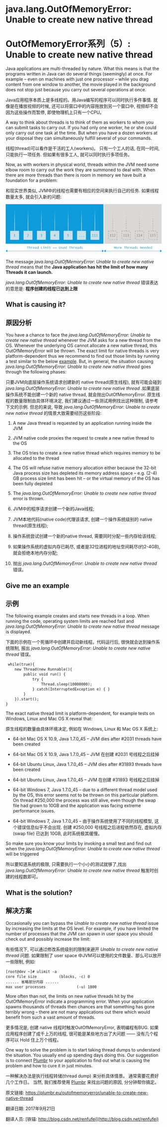 # java.lang.OutOfMemoryError: Unable to create new native thread

# OutOfMemoryError系列（5）: Unable to create new native thread

Java applications are multi-threaded by nature. What this means is that the programs written in Java can do several things (seemingly) at once. For example – even on machines with just one processor – while you drag content from one window to another, the movie played in the background does not stop just because you carry out several operations at once.

Java应用程序本质上是多线程的。用Java编写的程序可以同时执行多件事情. 就像是在播放视频的时候, 还可以将窗口中的内容拖放到另一个窗口中, 视频却不会因为这些操作而暂停, 即使物理机上只有一个CPU。

A way to think about threads is to think of them as workers to whom you can submit tasks to carry out. If you had only one worker, he or she could only carry out one task at the time. But when you have a dozen workers at your disposal they can simultaneously fulfill several of your commands.

线程(thread)可以看作是干活的工人(workers)。 只有一个工人的话, 在同一时间,只能执行一项任务. 但如果有很多工人, 就可以同时执行多项任务。

Now, as with workers in physical world, threads within the JVM need some elbow room to carry out the work they are summoned to deal with. When there are more threads than there is room in memory we have built a foundation for a problem:

和现实世界类似, JVM中的线程也需要有相应的空间来执行自己的任务. 如果线程数量太多, 就会引入新的问题:


![java-lang-outofmemoryerror-unable-to-create-new-native-thread](05_01_unable-to-create-new-native-thread.png)



The message _java.lang.OutOfMemoryError: Unable to create new native thread_ means that the **Java application has hit the limit of how many Threads it can launch.**

_java.lang.OutOfMemoryError: Unable to create new native thread_ 错误表达的意思是: **程序创建的线程已达到上限**

## What is causing it?

## 原因分析

You have a chance to face the _java.lang.OutOfMemoryError: Unable to create new native thread_ whenever the JVM asks for a new thread from the OS. Whenever the underlying OS cannot allocate a new native thread, this OutOfMemoryError will be thrown. The exact limit for native threads is very platform-dependent thus we recommend to find out those limits by running a test similar to the below [example](#example). But, in general, the situation causing _java.lang.OutOfMemoryError: Unable to create new native thread_ goes through the following phases:

只要JVM向底层操作系统请求创建新的 native thread(原生线程), 就有可能会碰到 _java.lang.OutOfMemoryError: Unable to create new native thread_ .如果底层操作系统不能创建一个新的 native thread, 就会抛出OutOfMemoryError. 原生线程的数量限制由具体环境决定, 我们建议通过一些测试用例找出这种限制, 请参考下文的示例. 但总的来说, 导致 _java.lang.OutOfMemoryError: Unable to create new native thread_ 的情景大致需要经历这些阶段:

1.  A new Java thread is requested by an application running inside the JVM

2.  JVM native code proxies the request to create a new native thread to the OS

3.  The OS tries to create a new native thread which requires memory to be allocated to the thread

4.  The OS will refuse native memory allocation either because the 32-bit Java process size has depleted its memory address space – e.g. (2-4) GB process size limit has been hit – or the virtual memory of the OS has been fully depleted

5.  The _java.lang.OutOfMemoryError: Unable to create new native thread_ error is thrown.

6.  JVM中的程序请求创建一个新的Java线程;

7.  JVM本地代码(native code)代理该请求, 创建一个操作系统级别的 native thread(原生线程);

8.  操作系统尝试创建一个新的native thread, 需要同时分配一些内存给该线程;

9.  如果操作系统的虚拟内存已耗尽, 或者是32位进程的地址空间耗尽(约2-4GB), 就会拒绝本地内存分配;

10.  抛出 _java.lang.OutOfMemoryError: Unable to create new native thread_  错误。

## Give me an example

## 示例

The following example creates and starts new threads in a loop. When running the code, operating system limits are reached fast and _java.lang.OutOfMemoryError: Unable to create new native thread_ message is displayed.

下面的示例在一个死循环中创建并启动新线程。代码运行后, 很快就会达到操作系统限制, 报出 _java.lang.OutOfMemoryError: Unable to create new native thread_ 错误。

```
 while(true){
    new Thread(new Runnable(){
        public void run() {
            try {
                Thread.sleep(10000000);
            } catch(InterruptedException e) { }        
        }    
    }).start();
} 

```



The exact native thread limit is platform-dependent, for example tests on Windows, Linux and Mac OS X reveal that:

原生线程的数量由具体环境决定, 例如在 Windows, Linux 和 Mac OS X 系统上:

*   64-bit Mac OS X 10.9, Java 1.7.0_45 – JVM dies after #2031 threads have been created

*   64-bit Mac OS X 10.9, Java 1.7.0_45 – JVM 在创建 #2031 号线程之后挂掉

*   64-bit Ubuntu Linux, Java 1.7.0_45 – JVM dies after #31893 threads have been created

*   64-bit Ubuntu Linux, Java 1.7.0_45 – JVM 在创建 #31893 号线程之后挂掉

*   64-bit Windows 7, Java 1.7.0_45 – due to a different thread model used by the OS, this error seems not to be thrown on this particular platform. On thread #250,000 the process was still alive, even though the swap file had grown to 10GB and the application was facing extreme performance issues.

*   64-bit Windows 7, Java 1.7.0_45 – 由于操作系统使用了不同的线程模型, 这个错误信息似乎不会出现. 创建 #250,000 号线程之后进程依然存在, 虚拟内存(swap file) 已达到 10GB, 此时系统极其缓慢。

So make sure you know your limits by invoking a small test and find out when the _java.lang.OutOfMemoryError: Unable to create new native thread_ will be triggered

所以要知道系统的极限, 只需要执行一个小小的测试就够了,找出 _java.lang.OutOfMemoryError: Unable to create new native thread_ 触发时创建的线程数即可。

## What is the solution?

## 解决方案

Occasionally you can bypass the _Unable to create new native thread_ issue by increasing the limits at the OS level. For example, if you have limited the number of processes that the JVM can spawn in user space you should check out and possibly increase the limit:

有些情况下, 可以通过修改系统级别的限制来避开 _Unable to create new native thread_ 问题. 如果限制了 user space 中JVM可以使用的文件数量、那么可以放开一些限制, 例如:

```
[root@dev ~]# ulimit -a
core file size          (blocks, -c) 0
...... 省略部分内容 ......
max user processes              (-u) 1800

```


More often than not, the limits on new native threads hit by the OutOfMemoryError indicate a programming error. When your application spawns thousands of threads then chances are that something has gone terribly wrong – there are not many applications out there which would benefit from such a vast amount of threads.

更多情况是, 创建 native 线程时触发OutOfMemoryError, 表明编程有BUG. 如果应用程序创建了成千上万的线程, 很可能是某些地方出了大问题 —— 没有几个程序可以 Hold 住上万个线程。

One way to solve the problem is to start taking thread dumps to understand the situation. You usually end up spending days doing this. Our suggestion is to connect [Plumbr](http://plumbr.eu) to your application to find out what is causing the problem and how to cure it in just minutes.

一种解决办法是执行线程转储(thread dump) 来分析具体情景。 通常需要花费好几个工作日。 当然, 我们推荐使用 [Plumbr](http://plumbr.eu) 来找出问题的原因, 分分钟帮你搞定。


原文链接: <https://plumbr.eu/outofmemoryerror/unable-to-create-new-native-thread>

翻译日期: 2017年9月21日

翻译人员: [铁锚: http://blog.csdn.net/renfufei](http://blog.csdn.net/renfufei)

